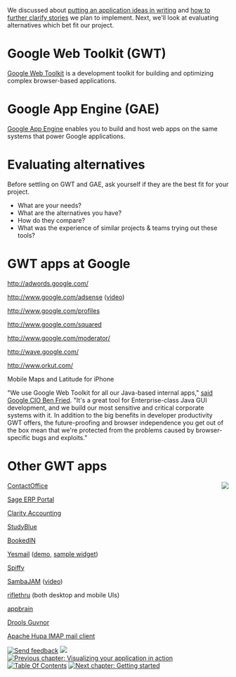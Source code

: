 We discussed about [putting an application ideas in writing](SoYouHaveAnIdea.md) and [how to further clarify stories](VisualizingYourApp.md) we plan to implement. Next, we'll look at evaluating alternatives which bet fit our project.




# Google Web Toolkit (GWT) #
[Google Web Toolkit](http://code.google.com/webtoolkit/) is a development toolkit for building and optimizing complex browser-based applications.

# Google App Engine (GAE) #
[Google App Engine](http://code.google.com/appengine/) enables you to build and host web apps on the same systems that power Google applications.

# Evaluating alternatives #
Before settling on GWT and GAE, ask yourself if they are the best fit for your project.
  * What are your needs?
  * What are the alternatives you have?
  * How do they compare?
  * What was the experience of similar projects & teams trying out these tools?


# GWT apps at Google #
http://adwords.google.com/

http://www.google.com/adsense ([video](http://www.youtube.com/watch?v=WMjra3sIhDM))

http://www.google.com/profiles

http://www.google.com/squared

http://www.google.com/moderator/

http://wave.google.com/

http://www.orkut.com/

Mobile Maps and Latitude for iPhone


"We use Google Web Toolkit for all our Java-based internal apps," [said Google CIO Ben Fried](http://www.infoworld.com/d/developer-world/google-upgrades-web-toolkit-browser-apps-516). "It's a great tool for Enterprise-class Java GUI development, and we build our most sensitive and critical corporate systems with it. In addition to the big benefits in developer productivity GWT offers, the future-proofing and browser independence you get out of the box mean that we're protected from the problems caused by browser-specific bugs and exploits."



# Other GWT apps #
<img src='http://gwt-gae-book.googlecode.com/svn/wiki/images/old_boat.jpg' align='right' border='0' />

[ContactOffice](http://www.contactoffice.com/virtual-office/en/product/versions/personal.jsp?tab=demo#demo)

[Sage ERP Portal](http://smist08.wordpress.com/2009/12/03/the-sage-erp-accpac-6-0a-portal/)

[Clarity Accounting](https://www.clarityaccounting.com/demo)

[StudyBlue](http://www.studyblue.com/)

[BookedIN](http://bookedin.net)

[Yesmail](http://www.yesmail.com/Products/Platforms/Yesmail-Enterprise.aspx)
([demo](http://www.youtube.com/watch?v=DPchEb6Pz-c), [sample widget](http://devcenter.yesmail.com/com.yesmail.magellan.gwt.rolodexdemo.RolodexDemoApp/RolodexDemoApp.html))

[Spiffy](http://www.zackgrossbart.com/hackito/spiffy/)

[SambaJAM](http://www.sambajam.com/signup) ([video](http://www.youtube.com/user/sambastream#p/a/u/1/izUeOhLxLpg))

[riflethru](http://riflethru.com/) (both desktop and mobile UIs)

[appbrain](http://www.appbrain.com/)

[Drools Guvnor](http://jboss.org/drools/drools-guvnor.html)

[Apache Hupa IMAP mail client](http://james.apache.org/hupa/screenshots.html)



<a href='Hidden comment: NAV_START'></a>
<a href='http://code.google.com/p/gwt-gae-book/issues/entry'><img src='http://gwt-gae-book.googlecode.com/svn/wiki/assets/envelope.png' border='0' title='Send feedback' /></a>
<img src='http://gwt-gae-book.googlecode.com/svn/wiki/assets/spacer.png' border='0' />
<a href='http://code.google.com/p/gwt-gae-book/wiki/VisualizingYourApp'><img src='http://gwt-gae-book.googlecode.com/svn/wiki/assets/prev.png' border='0' title='Previous chapter: Visualizing your application in action' /></a>
<a href='http://code.google.com/p/gwt-gae-book/wiki/TableOfContents'><img src='http://gwt-gae-book.googlecode.com/svn/wiki/assets/contents.png' border='0' title='Table Of Contents' /></a>
<a href='http://code.google.com/p/gwt-gae-book/wiki/GettingStarted'><img src='http://gwt-gae-book.googlecode.com/svn/wiki/assets/next.png' border='0' title='Next chapter: Getting started' /></a>
<a href='Hidden comment: NAV_END'></a>